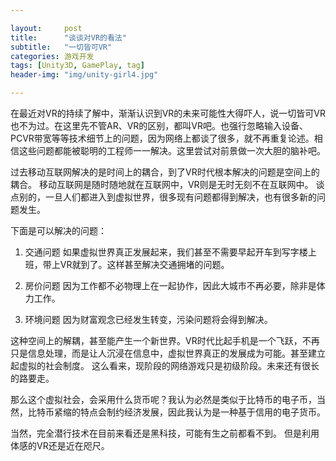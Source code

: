 ```yaml
---

layout:     post
title:      "谈谈对VR的看法"
subtitle:   "一切皆可VR"
categories: 游戏开发
tags: [Unity3D, GamePlay, tag]
header-img: "img/unity-girl4.jpg"

---
```


在最近对VR的持续了解中，渐渐认识到VR的未来可能性大得吓人，说一切皆可VR也不为过。在这里先不管AR、VR的区别，都叫VR吧。也强行忽略输入设备、PCVR带宽等等技术细节上的问题，因为网络上都谈了很多，就不再重复论述。相信这些问题都能被聪明的工程师一一解决。这里尝试对前景做一次大胆的脑补吧。

过去移动互联网解决的是时间上的耦合，到了VR时代根本解决的问题是空间上的耦合。
移动互联网是随时随地就在互联网中，VR则是无时无刻不在互联网中。
谈点别的，一旦人们都进入到虚拟世界，很多现有问题都得到解决，也有很多新的问题发生。

下面是可以解决的问题：

1. 交通问题
	如果虚拟世界真正发展起来，我们甚至不需要早起开车到写字楼上班，带上VR就到了。这样甚至解决交通拥堵的问题。

2. 房价问题
	因为工作都不必物理上在一起协作，因此大城市不再必要，除非是体力工作。
	
3. 	环境问题
	因为财富观念已经发生转变，污染问题将会得到解决。


这种空间上的解耦，甚至能产生一个新世界。VR时代比起手机是一个飞跃，不再只是信息处理，而是让人沉浸在信息中，虚拟世界真正的发展成为可能。甚至建立起虚拟的社会制度。
这么看来，现阶段的网络游戏只是初级阶段。未来还有很长的路要走。

那么这个虚拟社会，会采用什么货币呢？我认为必然是类似于比特币的电子币，当然，比特币紧缩的特点会制约经济发展，因此我认为是一种基于信用的电子货币。

当然，完全潜行技术在目前来看还是黑科技，可能有生之前都看不到。
但是利用体感的VR还是近在咫尺。
